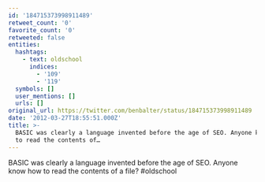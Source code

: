 ```yaml
---
id: '184715373998911489'
retweet_count: '0'
favorite_count: '0'
retweeted: false
entities:
  hashtags:
    - text: oldschool
      indices:
        - '109'
        - '119'
  symbols: []
  user_mentions: []
  urls: []
original_url: https://twitter.com/benbalter/status/184715373998911489
date: '2012-03-27T18:55:51.000Z'
title: >-
  BASIC was clearly a language invented before the age of SEO. Anyone know how
  to read the contents of…
---
```


BASIC was clearly a language invented before the age of SEO. Anyone know how to read the contents of a file? #oldschool